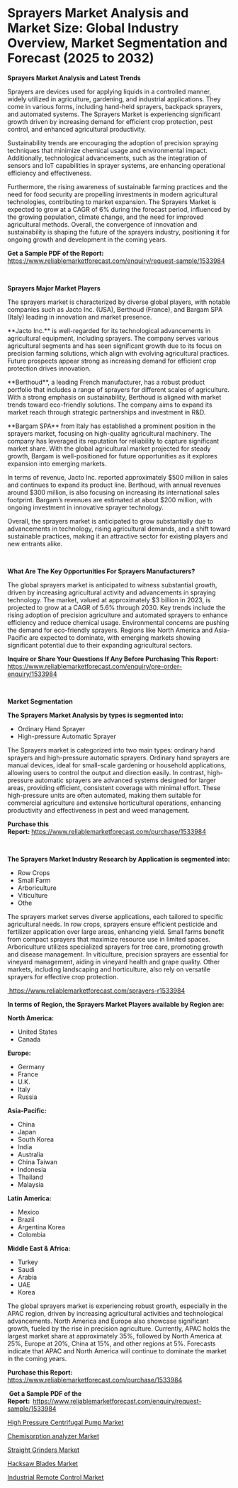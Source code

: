 <p><h1>Sprayers Market Analysis and Market Size: Global Industry Overview, Market Segmentation and Forecast (2025 to 2032)</h1></p><p><strong>Sprayers Market Analysis and Latest Trends</strong></p>
<p><p>Sprayers are devices used for applying liquids in a controlled manner, widely utilized in agriculture, gardening, and industrial applications. They come in various forms, including hand-held sprayers, backpack sprayers, and automated systems. The Sprayers Market is experiencing significant growth driven by increasing demand for efficient crop protection, pest control, and enhanced agricultural productivity. </p><p>Sustainability trends are encouraging the adoption of precision spraying techniques that minimize chemical usage and environmental impact. Additionally, technological advancements, such as the integration of sensors and IoT capabilities in sprayer systems, are enhancing operational efficiency and effectiveness. </p><p>Furthermore, the rising awareness of sustainable farming practices and the need for food security are propelling investments in modern agricultural technologies, contributing to market expansion. The Sprayers Market is expected to grow at a CAGR of 6% during the forecast period, influenced by the growing population, climate change, and the need for improved agricultural methods. Overall, the convergence of innovation and sustainability is shaping the future of the sprayers industry, positioning it for ongoing growth and development in the coming years.</p></p>
<p><strong>Get a Sample PDF of the Report:&nbsp;</strong> <a href="https://www.reliablemarketforecast.com/enquiry/request-sample/1533984?utm_campaign=1169&utm_medium=2&utm_source=Github&utm_content=ia&utm_term=08042025&utm_id=sprayers">https://www.reliablemarketforecast.com/enquiry/request-sample/1533984</a></p>
<p>&nbsp;</p>
<p><strong>Sprayers Major Market Players</strong></p>
<p><p>The sprayers market is characterized by diverse global players, with notable companies such as Jacto Inc. (USA), Berthoud (France), and Bargam SPA (Italy) leading in innovation and market presence.</p><p>**Jacto Inc.** is well-regarded for its technological advancements in agricultural equipment, including sprayers. The company serves various agricultural segments and has seen significant growth due to its focus on precision farming solutions, which align with evolving agricultural practices. Future prospects appear strong as increasing demand for efficient crop protection drives innovation.</p><p>**Berthoud**, a leading French manufacturer, has a robust product portfolio that includes a range of sprayers for different scales of agriculture. With a strong emphasis on sustainability, Berthoud is aligned with market trends toward eco-friendly solutions. The company aims to expand its market reach through strategic partnerships and investment in R&D.</p><p>**Bargam SPA** from Italy has established a prominent position in the sprayers market, focusing on high-quality agricultural machinery. The company has leveraged its reputation for reliability to capture significant market share. With the global agricultural market projected for steady growth, Bargam is well-positioned for future opportunities as it explores expansion into emerging markets.</p><p>In terms of revenue, Jacto Inc. reported approximately $500 million in sales and continues to expand its product line. Berthoud, with annual revenues around $300 million, is also focusing on increasing its international sales footprint. Bargam’s revenues are estimated at about $200 million, with ongoing investment in innovative sprayer technology.</p><p>Overall, the sprayers market is anticipated to grow substantially due to advancements in technology, rising agricultural demands, and a shift toward sustainable practices, making it an attractive sector for existing players and new entrants alike.</p></p>
<p>&nbsp;</p>
<p><strong>What Are The Key Opportunities For Sprayers Manufacturers?</strong></p>
<p><p>The global sprayers market is anticipated to witness substantial growth, driven by increasing agricultural activity and advancements in spraying technology. The market, valued at approximately $3 billion in 2023, is projected to grow at a CAGR of 5.6% through 2030. Key trends include the rising adoption of precision agriculture and automated sprayers to enhance efficiency and reduce chemical usage. Environmental concerns are pushing the demand for eco-friendly sprayers. Regions like North America and Asia-Pacific are expected to dominate, with emerging markets showing significant potential due to their expanding agricultural sectors.</p></p>
<p><strong>Inquire or Share Your Questions If Any Before Purchasing This Report:</strong> <a href="https://www.reliablemarketforecast.com/enquiry/pre-order-enquiry/1533984?utm_campaign=1169&utm_medium=2&utm_source=Github&utm_content=ia&utm_term=08042025&utm_id=sprayers">https://www.reliablemarketforecast.com/enquiry/pre-order-enquiry/1533984</a></p>
<p>&nbsp;</p>
<p><strong>Market Segmentation</strong></p>
<p><strong>The Sprayers Market Analysis by types is segmented into:</strong></p>
<p><ul><li>Ordinary Hand Sprayer</li><li>High-pressure Automatic Sprayer</li></ul></p>
<p><p>The Sprayers market is categorized into two main types: ordinary hand sprayers and high-pressure automatic sprayers. Ordinary hand sprayers are manual devices, ideal for small-scale gardening or household applications, allowing users to control the output and direction easily. In contrast, high-pressure automatic sprayers are advanced systems designed for larger areas, providing efficient, consistent coverage with minimal effort. These high-pressure units are often automated, making them suitable for commercial agriculture and extensive horticultural operations, enhancing productivity and effectiveness in pest and weed management.</p></p>
<p><strong>Purchase this Report:&nbsp;</strong><a href="https://www.reliablemarketforecast.com/purchase/1533984?utm_campaign=1169&utm_medium=2&utm_source=Github&utm_content=ia&utm_term=08042025&utm_id=sprayers">https://www.reliablemarketforecast.com/purchase/1533984</a></p>
<p>&nbsp;</p>
<p><strong>The Sprayers Market Industry Research by Application is segmented into:</strong></p>
<p><ul><li>Row Crops</li><li>Small Farm</li><li>Arboriculture</li><li>Viticulture</li><li>Othe</li></ul></p>
<p><p>The sprayers market serves diverse applications, each tailored to specific agricultural needs. In row crops, sprayers ensure efficient pesticide and fertilizer application over large areas, enhancing yield. Small farms benefit from compact sprayers that maximize resource use in limited spaces. Arboriculture utilizes specialized sprayers for tree care, promoting growth and disease management. In viticulture, precision sprayers are essential for vineyard management, aiding in vineyard health and grape quality. Other markets, including landscaping and horticulture, also rely on versatile sprayers for effective crop protection.</p></p>
<p><a href="https://www.reliablemarketforecast.com/sprayers-r1533984?utm_campaign=1169&utm_medium=2&utm_source=Github&utm_content=ia&utm_term=08042025&utm_id=sprayers">&nbsp;https://www.reliablemarketforecast.com/sprayers-r1533984</a></p>
<p><strong>In terms of Region, the Sprayers Market Players available by Region are:</strong></p>
<p>
    <p> <strong> North America: </strong>
        <ul>
            <li>United States</li>
            <li>Canada</li>
        </ul>
        </p> 
    <p> <strong> Europe: </strong>
        <ul>
            <li>Germany</li>
            <li>France</li>
            <li>U.K.</li>
            <li>Italy</li>
            <li>Russia</li>
        </ul>
        </p> 
    <p> <strong> Asia-Pacific: </strong>
        <ul>
            <li>China</li>
            <li>Japan</li>
            <li>South Korea</li>
            <li>India</li>
            <li>Australia</li>
            <li>China Taiwan</li>
            <li>Indonesia</li>
            <li>Thailand</li>
            <li>Malaysia</li>
        </ul>
        </p> 
    <p> <strong> Latin America: </strong>
        <ul>
            <li>Mexico</li>
            <li>Brazil</li>
            <li>Argentina Korea</li>
            <li>Colombia</li>
        </ul>
        </p> 
    <p> <strong> Middle East & Africa: </strong>
        <ul>
            <li>Turkey</li>
            <li>Saudi</li>
            <li>Arabia</li>
            <li>UAE</li>
            <li>Korea</li>
        </ul>
    </p>
    </p>
<p><p>The global sprayers market is experiencing robust growth, especially in the APAC region, driven by increasing agricultural activities and technological advancements. North America and Europe also showcase significant growth, fueled by the rise in precision agriculture. Currently, APAC holds the largest market share at approximately 35%, followed by North America at 25%, Europe at 20%, China at 15%, and other regions at 5%. Forecasts indicate that APAC and North America will continue to dominate the market in the coming years.</p></p>
<p><strong>Purchase this Report: </strong><a href="https://www.reliablemarketforecast.com/purchase/1533984?utm_campaign=1169&utm_medium=2&utm_source=Github&utm_content=ia&utm_term=08042025&utm_id=sprayers">https://www.reliablemarketforecast.com/purchase/1533984</a></p>
<p>&nbsp;<strong>Get a Sample PDF of the Report:&nbsp;&nbsp;</strong><a href="https://www.reliablemarketforecast.com/enquiry/request-sample/1533984?utm_campaign=1169&utm_medium=2&utm_source=Github&utm_content=ia&utm_term=08042025&utm_id=sprayers">https://www.reliablemarketforecast.com/enquiry/request-sample/1533984</a></p>
<p><strong></strong></p>
<p><p><a href="https://github.com/boudykodumi/Market-Research-Report-List-1/blob/main/high-pressure-centrifugal-pump-market.md?utm_campaign=1169&utm_medium=2&utm_source=Github&utm_content=ia&utm_term=08042025&utm_id=sprayers">High Pressure Centrifugal Pump Market</a></p><p><a href="https://github.com/belhejmawoue/Market-Research-Report-List-1/blob/main/chemisorption-analyzer-market.md?utm_campaign=1169&utm_medium=2&utm_source=Github&utm_content=ia&utm_term=08042025&utm_id=sprayers">Chemisorption analyzer Market</a></p><p><a href="https://github.com/nwokechock6s/Market-Research-Report-List-1/blob/main/straight-grinders-market.md?utm_campaign=1169&utm_medium=2&utm_source=Github&utm_content=ia&utm_term=08042025&utm_id=sprayers">Straight Grinders Market</a></p><p><a href="https://github.com/vsiljgestel/Market-Research-Report-List-1/blob/main/hacksaw-blades-market.md?utm_campaign=1169&utm_medium=2&utm_source=Github&utm_content=ia&utm_term=08042025&utm_id=sprayers">Hacksaw Blades Market</a></p><p><a href="https://github.com/aiamekar/Market-Research-Report-List-1/blob/main/industrial-remote-control-market.md?utm_campaign=1169&utm_medium=2&utm_source=Github&utm_content=ia&utm_term=08042025&utm_id=sprayers">Industrial Remote Control Market</a></p></p>